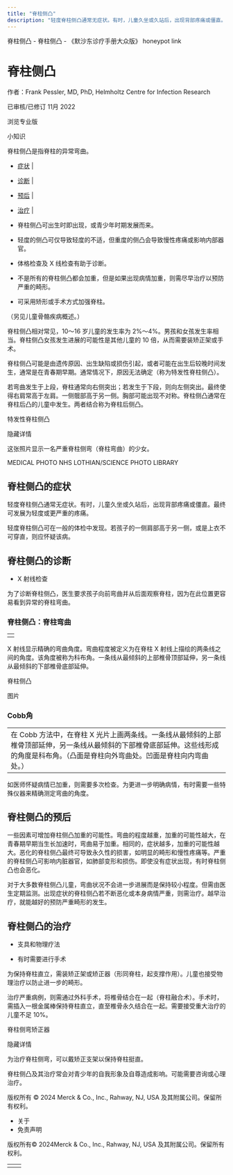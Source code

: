 ```yaml
---
title: "脊柱侧凸"
description: "轻度脊柱侧凸通常无症状。有时，儿童久坐或久站后，出现背部疼痛或僵直。最终可发展为轻度或更严重的疼痛。"
---
```


﻿脊柱侧凸 \- 脊柱侧凸 \- 《默沙东诊疗手册大众版》 honeypot link

# 脊柱侧凸

作者：Frank Pessler, MD, PhD, Helmholtz Centre for Infection Research

已审核/已修订 11月 2022

浏览专业版

小知识

脊柱侧凸是指脊柱的异常弯曲。

- [症状](#症状_v821329_zh) \|
- [诊断](#诊断_v38721014_zh) \|
- [预后](#预后_v821336_zh) \|
- [治疗](#治疗_v38721022_zh) \|

- 脊柱侧凸可出生时即出现，或青少年时期发展而来。

- 轻度的侧凸可仅导致轻度的不适，但重度的侧凸会导致慢性疼痛或影响内部器官。

- 体格检查及 X 线检查有助于诊断。

- 不是所有的脊柱侧凸都会加重，但是如果出现病情加重，则需尽早治疗以预防严重的畸形。

- 可采用矫形或手术方式加强脊柱。


（另见儿童骨骼疾病概述。）

脊柱侧凸相对常见，10～16 岁儿童的发生率为 2%～4%。男孩和女孩发生率相当。脊柱侧凸女孩发生进展的可能性是其他儿童的 10 倍，从而需要装矫正架或手术。

脊柱侧凸可能是由遗传原因、出生缺陷或损伤引起，或者可能在出生后较晚时间发生，通常是在青春期早期。通常情况下，原因无法确定（称为特发性脊柱侧凸）。

若弯曲发生于上段，脊柱通常向右侧突出；若发生于下段，则向左侧突出。最终使得右肩常高于左肩。一侧髋部高于另一侧。胸部可能出现不对称。脊柱侧凸通常在脊柱后凸的儿童中发生。两者结合称为脊柱后侧凸。

特发性脊柱侧凸



隐藏详情

这张照片显示一名严重脊柱侧弯（脊柱弯曲）的少女。

MEDICAL PHOTO NHS LOTHIAN/SCIENCE PHOTO LIBRARY

## 脊柱侧凸的症状

轻度脊柱侧凸通常无症状。有时，儿童久坐或久站后，出现背部疼痛或僵直。最终可发展为轻度或更严重的疼痛。

轻度脊柱侧凸可在一般的体检中发现。若孩子的一侧肩部高于另一侧，或是上衣不可穿直，则应怀疑该病。

## 脊柱侧凸的诊断

- X 射线检查


为了诊断脊柱侧凸，医生要求孩子向前弯曲并从后面观察脊柱，因为在此位置更容易看到异常的脊柱弯曲。

### 脊柱侧凸：脊柱弯曲

|     |
| --- |
|  |

X 射线显示精确的弯曲角度。弯曲程度被定义为在脊柱 X 射线上描绘的两条线之间的角度。该角度被称为科布角。一条线从最倾斜的上部椎骨顶部延伸，另一条线从最倾斜的下部椎骨底部延伸。

脊柱侧凸



图片

### Cobb角

|     |
| --- |
| 在 Cobb 方法中，在脊柱 X 光片上画两条线。一条线从最倾斜的上部椎骨顶部延伸，另一条线从最倾斜的下部椎骨底部延伸。这些线形成的角度是科布角。（凸面是脊柱向外弯曲处。凹面是脊柱向内弯曲处。）<br> |

如医师怀疑病情已加重，则需要多次检查。为更进一步明确病情，有时需要一些特殊仪器来精确测定弯曲的角度。

## 脊柱侧凸的预后

一些因素可增加脊柱侧凸加重的可能性。弯曲的程度越重，加重的可能性越大，在青春期早期当生长加速时，弯曲易于加重。相同的，症状越多，加重的可能性越大。恶化的脊柱侧凸最终可导致永久性的损害，如明显的畸形和慢性疼痛等。严重的脊柱侧凸可影响内脏器官，如肺部变形和损伤。即使没有症状出现，有时脊柱侧凸也会恶化。

对于大多数脊柱侧凸儿童，弯曲状况不会进一步进展而是保持较小程度。但需由医生定期监测。出现症状的脊柱侧凸若不断恶化或本身病情严重，则需治疗。越早治疗，就能越好的预防严重畸形的发生。

## 脊柱侧凸的治疗

- 支具和物理疗法

- 有时需要进行手术


为保持脊柱直立，需装矫正架或矫正器（形同脊柱，起支撑作用）。儿童也接受物理治疗以防止进一步的畸形。

治疗严重病例，则需通过外科手术，将椎骨结合在一起（脊柱融合术）。手术时，需插入一根金属棒保持脊柱直立，直至椎骨永久结合在一起。需要接受重大治疗的儿童不足 10%。

脊柱侧弯矫正器



隐藏详情

为治疗脊柱侧弯，可以戴矫正支架以保持脊柱挺直。

脊柱侧凸及其治疗常会对青少年的自我形象及自尊造成影响。可能需要咨询或心理治疗。



版权所有 © 2024
Merck & Co., Inc., Rahway, NJ, USA 及其附属公司。保留所有权利。

- 关于
- 免责声明

版权所有© 2024Merck & Co., Inc., Rahway, NJ, USA 及其附属公司。保留所有权利。

|     |     |
| --- | --- |
|  |  |